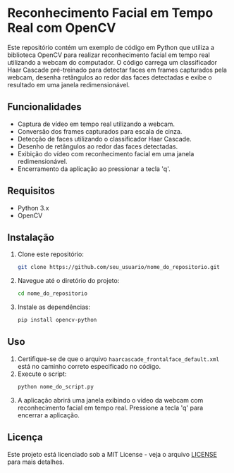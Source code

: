 # Reconhecimento Facial em Tempo Real com OpenCV

Este repositório contém um exemplo de código em Python que utiliza a biblioteca OpenCV para realizar reconhecimento facial em tempo real utilizando a webcam do computador. O código carrega um classificador Haar Cascade pré-treinado para detectar faces em frames capturados pela webcam, desenha retângulos ao redor das faces detectadas e exibe o resultado em uma janela redimensionável.

## Funcionalidades

- Captura de vídeo em tempo real utilizando a webcam.
- Conversão dos frames capturados para escala de cinza.
- Detecção de faces utilizando o classificador Haar Cascade.
- Desenho de retângulos ao redor das faces detectadas.
- Exibição do vídeo com reconhecimento facial em uma janela redimensionável.
- Encerramento da aplicação ao pressionar a tecla 'q'.

## Requisitos

- Python 3.x
- OpenCV

## Instalação

1. Clone este repositório:
    ```bash
    git clone https://github.com/seu_usuario/nome_do_repositorio.git
    ```
2. Navegue até o diretório do projeto:
    ```bash
    cd nome_do_repositorio
    ```
3. Instale as dependências:
    ```bash
    pip install opencv-python
    ```

## Uso

1. Certifique-se de que o arquivo `haarcascade_frontalface_default.xml` está no caminho correto especificado no código.
2. Execute o script:
    ```bash
    python nome_do_script.py
    ```
3. A aplicação abrirá uma janela exibindo o vídeo da webcam com reconhecimento facial em tempo real. Pressione a tecla 'q' para encerrar a aplicação.

## Licença

Este projeto está licenciado sob a MIT License - veja o arquivo [LICENSE](LICENSE) para mais detalhes.
